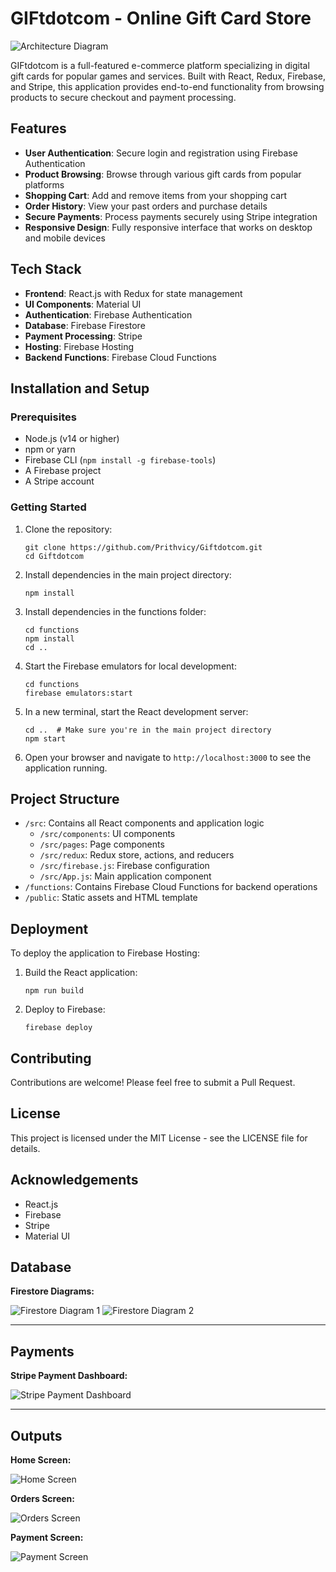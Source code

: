 # GIFtdotcom - Online Gift Card Store

![Architecture Diagram](assets/architecture%20diagram.png "Architecture Diagram")

GIFtdotcom is a full-featured e-commerce platform specializing in digital gift cards for popular games and services. Built with React, Redux, Firebase, and Stripe, this application provides end-to-end functionality from browsing products to secure checkout and payment processing.

## Features

- **User Authentication**: Secure login and registration using Firebase Authentication
- **Product Browsing**: Browse through various gift cards from popular platforms
- **Shopping Cart**: Add and remove items from your shopping cart
- **Order History**: View your past orders and purchase details
- **Secure Payments**: Process payments securely using Stripe integration
- **Responsive Design**: Fully responsive interface that works on desktop and mobile devices

## Tech Stack

- **Frontend**: React.js with Redux for state management
- **UI Components**: Material UI
- **Authentication**: Firebase Authentication
- **Database**: Firebase Firestore
- **Payment Processing**: Stripe
- **Hosting**: Firebase Hosting
- **Backend Functions**: Firebase Cloud Functions

## Installation and Setup

### Prerequisites

- Node.js (v14 or higher)
- npm or yarn
- Firebase CLI (`npm install -g firebase-tools`)
- A Firebase project
- A Stripe account

### Getting Started

1. Clone the repository:
   ```
   git clone https://github.com/Prithvicy/Giftdotcom.git
   cd Giftdotcom
   ```

2. Install dependencies in the main project directory:
   ```
   npm install
   ```

3. Install dependencies in the functions folder:
   ```
   cd functions
   npm install
   cd ..
   ```

4. Start the Firebase emulators for local development:
   ```
   cd functions
   firebase emulators:start
   ```

5. In a new terminal, start the React development server:
   ```
   cd ..  # Make sure you're in the main project directory
   npm start
   ```

6. Open your browser and navigate to `http://localhost:3000` to see the application running.

## Project Structure

- `/src`: Contains all React components and application logic
  - `/src/components`: UI components
  - `/src/pages`: Page components
  - `/src/redux`: Redux store, actions, and reducers
  - `/src/firebase.js`: Firebase configuration
  - `/src/App.js`: Main application component
- `/functions`: Contains Firebase Cloud Functions for backend operations
- `/public`: Static assets and HTML template

## Deployment

To deploy the application to Firebase Hosting:

1. Build the React application:
   ```
   npm run build
   ```

2. Deploy to Firebase:
   ```
   firebase deploy
   ```

## Contributing

Contributions are welcome! Please feel free to submit a Pull Request.

## License

This project is licensed under the MIT License - see the LICENSE file for details.

## Acknowledgements

- React.js
- Firebase
- Stripe
- Material UI
## Database

**Firestore Diagrams:**

![Firestore Diagram 1](assets/firestore1.png "Firestore Diagram 1")
![Firestore Diagram 2](assets/firestore2.png "Firestore Diagram 2")

---

## Payments

**Stripe Payment Dashboard:**

![Stripe Payment Dashboard](assets/stripe_payment_dashboard.png "Stripe Payment Dashboard")

---

## Outputs

**Home Screen:**

![Home Screen](assets/home.png "Home Screen")

**Orders Screen:**

![Orders Screen](assets/Orders.png "Orders Screen")

**Payment Screen:**

![Payment Screen](assets/payment.png "Payment Screen")